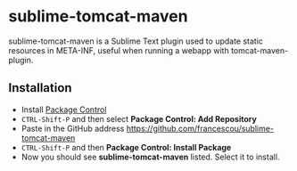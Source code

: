 sublime-tomcat-maven
====================

sublime-tomcat-maven is a Sublime Text plugin used to update static resources in META-INF, useful when running a webapp with tomcat-maven-plugin.


## Installation

* Install [Package Control](https://packagecontrol.io/installation)
* `CTRL-Shift-P` and then select __Package Control: Add Repository__
* Paste in the GitHub address https://github.com/francescou/sublime-tomcat-maven
* `CTRL-Shift-P` and then __Package Control: Install Package__
* Now you should see __sublime-tomcat-maven__ listed. Select it to install.
